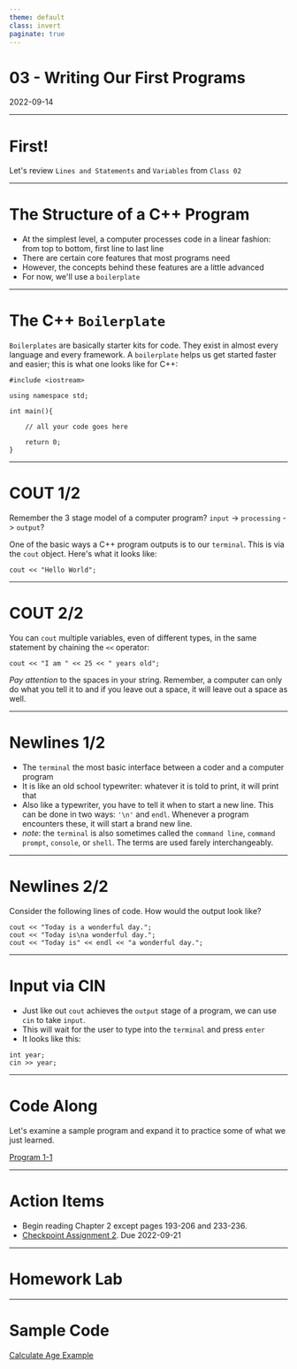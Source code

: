 ```yaml
---
theme: default
class: invert
paginate: true
---
```


# 03 - Writing Our First Programs
2022-09-14

---

# First!

Let's review `Lines and Statements` and `Variables` from `Class 02`

---

# The Structure of a C++ Program

- At the simplest level, a computer processes code in a linear fashion: from top to bottom, first line to last line
- There are certain core features that most programs need
- However, the concepts behind these features are a little advanced
- For now, we'll use a `boilerplate`

---

# The C++ `Boilerplate`

`Boilerplates` are basically starter kits for code. They exist in almost every language and every framework. A `boilerplate` helps us get started faster and easier; this is what one looks like for C++:

```
#include <iostream>

using namespace std;

int main(){

	// all your code goes here

	return 0;
}

```

---

# COUT 1/2

Remember the 3 stage model of a computer program? `input` -> `processing` -> `output`?

One of the basic ways a C++ program outputs is to our `terminal`. This is via the `cout` object. Here's what it looks like:

```
cout << "Hello World";
```

---

# COUT 2/2

You can `cout` multiple variables, even of different types, in the same statement by chaining the `<<` operator:

```
cout << "I am " << 25 << " years old";
```

*Pay attention* to the spaces in your string. Remember, a computer can only do what you tell it to and if you leave out a space, it will leave out a space as well.

---

# Newlines 1/2

- The `terminal` the most basic interface between a coder and a computer program
- It is like an old school typewriter: whatever it is told to print, it will print that
- Also like a typewriter, you have to tell it when to start a new line. This can be done in two ways: `'\n'` and `endl`. Whenever a program encounters these, it will start a brand new line.
- *note*: the `terminal` is also sometimes called the `command line`, `command prompt`, `console`, or `shell`. The terms are used farely interchangeably.

---

# Newlines 2/2

Consider the following lines of code. How would the output look like?

```
cout << "Today is a wonderful day.";
cout << "Today is\na wonderful day.";
cout << "Today is" << endl << "a wonderful day.";
```

---

# Input via CIN

- Just like out `cout` achieves the `output` stage of a program, we can use `cin` to take `input`.
- This will wait for the user to type into the `terminal` and press `enter`
- It looks like this:

```
int year;
cin >> year;
```

---

# Code Along
Let's examine a sample program and expand it to practice some of what we just learned.

[Program 1-1](https://replit.com/@jonchin/2022-fall-cs-151-mowe-program-1-1)

---

# Action Items

- Begin reading Chapter 2 except pages 193-206 and 233-236.
- [Checkpoint Assignment 2](https://replit.com/@jonchin/2022-fall-cs-151-mowe-checkpoint-assignment-02). Due 2022-09-21

---

# Homework Lab

---

# Sample Code

[Calculate Age Example](https://replit.com/@jonchin/2022-fall-cs-151-mowe-sample-code-03)
